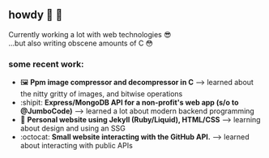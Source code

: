 ## howdy 👋 🤠

Currently working a lot with web technologies 😎  
...but also writing obscene amounts of C 😳

### some recent work:
- :framed_picture: **Ppm image compressor and decompressor in C** --> learned about the nitty gritty of images, and bitwise operations
- :shipit: **Express/MongoDB API for a non-profit's web app (s/o to @JumboCode)** --> learned a lot about modern backend programming
- :eyes: **Personal website using Jekyll (Ruby/Liquid), HTML/CSS** --> learning about design and using an SSG
- :octocat: **Small website interacting with the GitHub API.** --> learned about interacting with public APIs
